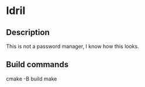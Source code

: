 # Idril

## Description
This is not a password manager, I know how this looks.

## Build commands
cmake -B build
make
